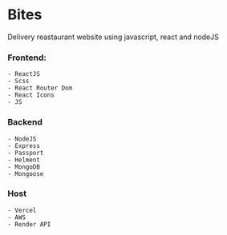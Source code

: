 # Bites

Delivery reastaurant website using javascript, react and nodeJS

### Frontend:  
    - ReactJS
    - Scss
    - React Router Dom
    - React Icons
    - JS
    
### Backend 
    - NodeJS
    - Express
    - Passport 
    - Helment 
    - MongoDB
    - Mongoose
    
### Host
    - Vercel
    - AWS
    - Render API
